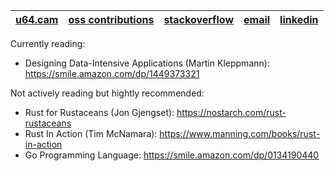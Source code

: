 <div align="center">
  
|[u64.cam](https://u64.cam)|[oss contributions](https://github.com/camerondurham/open-source-contributions)|[stackoverflow](https://stackoverflow.com/users/4676641/cam)|[email](mailto:u64.cam@gmail.com)|[linkedin](https://www.linkedin.com/in/cameron-durham/)
|------|------|-------|--------|--------|

 
</div>

Currently reading: 
- Designing Data-Intensive Applications (Martin Kleppmann): https://smile.amazon.com/dp/1449373321

Not actively reading but hightly recommended:
- Rust for Rustaceans (Jon Gjengset): https://nostarch.com/rust-rustaceans
- Rust In Action (Tim McNamara): https://www.manning.com/books/rust-in-action
- Go Programming Language: https://smile.amazon.com/dp/0134190440

<!--

  <sup><a href="https://picrew.me/image_maker/148413">pfp (picrew)</a></sup>
  <br>

<div align="center">
<img src="https://raw.githubusercontent.com/mkrl/misbrands/master/ferris.svg" width="300em" />
</div>

<div align="right">
  <sup> cursed ferris source: <a href="https://github.com/mkrl/misbrands">mkrl/misbrands</sup>
</div>

-->
